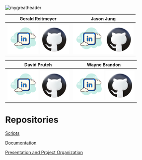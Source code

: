 ![mygreatheader](banner.png)

| Gerald Reitmeyer | Jason Jung |
|:------------------:|:------------:|
|   [![linkedin](icons8-linkedin-100.png)](https://www.linkedin.com/in/gerald-reitmeyer/) [![github](icons8-github-94.png)](https://github.com/gerreit) | [![linkedin](icons8-linkedin-100.png)](https://www.linkedin.com/in/j)[![github](icons8-github-94.png)](https://github.com/jaehwanjung23) |

| David Prutch | Wayne Brandon |
|:---------------:|:----------:|
|   [![linkedin](icons8-linkedin-100.png)](https://www.linkedin.com/in/david-prutch-1027/) [![github](icons8-github-94.png)](https://github.com/PrutchD) | [![linkedin](icons8-linkedin-100.png)](https://www.linkedin.com/in/wayne-brandon/) [![github](icons8-github-94.png)](https://github.com/highapptitude77) |

# Repositories

[Scripts](https://github.com/201d8-team1/Scripts)

[Documentation](https://github.com/201d8-team1/Documentation)

[Presentation and Project Organization](https://github.com/201d8-team1/PresentationandProjectOrganization)
      
